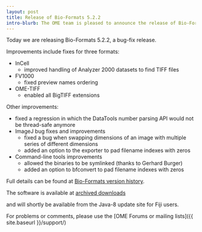 ```yaml
---
layout: post
title: Release of Bio-Formats 5.2.2
intro-blurb: The OME team is pleased to announce the release of Bio-Formats 5.2.2
---
```

Today we are releasing Bio-Formats 5.2.2, a bug-fix release. 

Improvements include fixes for three formats:

*  InCell
    -  improved handling of Analyzer 2000 datasets to find TIFF files
*  FV1000
    -  fixed preview names ordering
*  OME-TIFF
    -  enabled all BigTIFF extensions

Other improvements:

*  fixed a regression in which the DataTools number parsing API would not be thread-safe anymore
*  ImageJ bug fixes and improvements
    -  fixed a bug when swapping dimensions of an image with multiple series of different dimensions
    -  added an option to the exporter to pad filename indexes with zeros
*  Command-line tools improvements
    -  allowed the binaries to be symlinked (thanks to Gerhard Burger)
    -  added an option to bfconvert to pad filename indexes with zeros

Full details can be found at [Bio-Formats version history](http://www.openmicroscopy.org/site/support/bio-formats5.2/about/whats-new.html).

The software is available at [archived downloads](http://downloads.openmicroscopy.org/bio-formats/5.2.2)

and will shortly be available from the Java-8 update site for Fiji users.

For problems or comments, please use the [OME Forums or mailing lists]({{ site.baseurl }}/support/)

